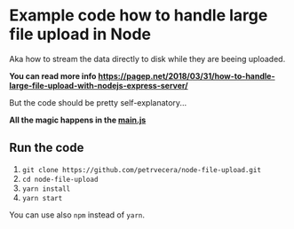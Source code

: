# Example code how to handle large file upload in Node

Aka how to stream the data directly to disk while they are beeing uploaded.

**You can read more info https://pagep.net/2018/03/31/how-to-handle-large-file-upload-with-nodejs-express-server/**

But the code should be pretty self-explanatory...

**All the magic happens in the [main.js](https://github.com/petrvecera/node-file-upload/blob/master/main.js)**

## Run the code

1. `git clone https://github.com/petrvecera/node-file-upload.git`
2. `cd node-file-upload`
3. `yarn install`
4. `yarn start`

You can use also `npm` instead of `yarn`.